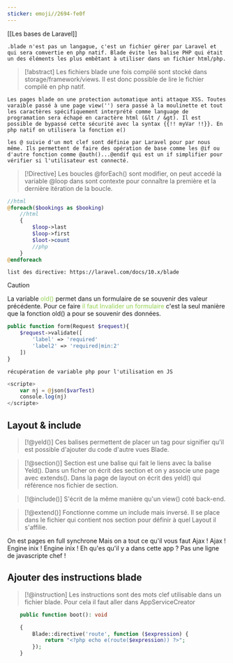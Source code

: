 ```yaml
---
sticker: emoji//2694-fe0f
---
```

[[Les bases de Laravel]]
	
	.blade n'est pas un langague, c'est un fichier gérer par Laravel et qui sera comvertie en php natif. Blade évite les balise PHP qui était un des éléments les plus embêtant à utiliser dans un fichier html/php.

> [!abstract]
> Les fichiers blade une fois compilé sont stocké dans storage/framework/views. Il est donc possible de lire le fichier compilé en php natif. 

	Les pages blade on une protection automatique anti attaque XSS. Toutes varaible passé à une page view('') sera passé à la moulinette et tout les caractères spécifiquement interprété comme language de programation sera échapé en caractère html (&lt / &gt). Il est possible de bypassé cette sécurité avec la syntax {{!! myVar !!}}. En php natif on utilisera la fonction e()

	les @ suivie d'un mot clef sont définie par Laravel pour par nous même. Ils permettent de faire des opération de base comme les @if ou d'autre fonction comme @auth()...@endif qui est un if simplifier pour vérifier si l'utilisateur est connecté. 
	
> [!Directive]
> Les boucles @forEach() sont modifier, on peut accedé la variable @loop dans sont contexte pour connaître la première et la dernière itération de la boucle. 



```php
//html
@foreach($bookings as $booking)
	//html 
	{ 
		$loop->last
		$loop->first
		$loot->count
		//php 
	}
@endforeach
```
	list des directive: https://laravel.com/docs/10.x/blade



> [!caution]
> La variable <span style="color:#92d050">old()</span> permet dans un formulaire de se souvenir des valeur précédente. Pour ce faire <span style="color:#92d050">il faut Invalider un formulaire</span> c'est la seul manière que la fonction old() a pour se souvenir des données.  



```php
public function form(Request $request){
	$request->validate([
		'label' => 'required'
		'label2' => 'required|min:2'
	])
} 
```



	récupération de variable php pour l'utilisation en JS
```php
<scripte>
	var nj = @json($varTest)
	console.log(nj)
</scripte>
```


## Layout & include



> [!@yeld()]
> Ces balises permettent de placer un tag pour signifier qu'il est possible d'ajouter du code d'autre vues Blade. 

> [!@section()]
> Section est une balise qui fait le liens avec la balise Yeld(). Dans un ficher on écrit des section et on y associe une page avec extends(). Dans la page de layout on écrit des yeld() qui référence nos fichier de section. 

> [!@include()]
> S'écrit de la même manière qu'un view() coté back-end. 

> [!@extend()]
> Fonctionne comme un include mais inversé. Il se place dans le fichier qui contient nos section pour définir à quel Layout il s'affilie.  


On est pages en full synchrone 
Mais on a tout ce qu'il vous faut 
Ajax ! Ajax ! 
Engine inix ! Engine inix ! 
Eh qu'es qu'il y a dans cette app ? 
Pas une ligne de javascripte chef !


## Ajouter des instructions blade


> [!@instruction]
> Les instructions sont des mots clef utilisable dans un fichier blade. Pour cela il faut aller dans AppServiceCreator 


```php
    public function boot(): void

    {
        Blade::directive('route', function ($expression) {
            return "<?php echo e(route($expression)) ?>";
        });
    }
```

